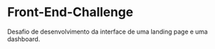 # Front-End-Challenge
 Desafio de desenvolvimento da interface de uma landing page e uma dashboard.
